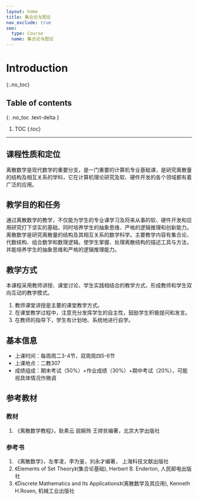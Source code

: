 ```yaml
---
layout: home
title: 集合论与图论
nav_exclude: true
seo:
  type: Course
  name: 集合论与图论
---
```

# Introduction
{:.no_toc}

## Table of contents
{: .no_toc .text-delta }

1. TOC
{:toc}

---

## 课程性质和定位

离散数学是现代数学的重要分支，是一门重要的计算机专业基础课，是研究离散量的结构及相互关系的学科，它在计算机理论研究及软、硬件开发的各个领域都有着广泛的应用。

## 教学目的和任务

通过离散数学的教学，不仅能为学生的专业课学习及将来从事的软、硬件开发和应用研究打下坚实的基础，同时培养学生的抽象思维、严格的逻辑推理和创新能力。 离散数学是研究离散量的结构及其相互关系的数学科学。主要教学内容有集合论、代数结构、组合数学和数理逻辑。使学生掌握、处理离散结构的描述工具与方法，并能培养学生的抽象思维和严格的逻辑推理能力。

## 教学方式
本课程采用教师讲授、课堂讨论、学生实践相结合的教学方式，形成教师和学生双向互动的教学模式。
1. 教师课堂讲授是主要的课堂教学方式。
2. 在课堂教学过程中，注意充分发挥学生的自主性，鼓励学生积极提问和发言。
3. 在教师的指导下，学生有计划地、系统地进行自学。

## 基本信息
- 上课时间：每周周二3-4节，双周周四5-6节
- 上课地点：二教307
- 成绩组成：期末考试（50%）+作业成绩（30%）+期中考试（20%），可能视具体情况作微调

## 参考教材
### 教材
1. 《离散数学教程》，耿素云 屈婉玲 王捍贫编著，北京大学出版社

### 参考书
1. 《离散数学》，左孝凌，李为鉴，刘永才编著， 上海科技文献出版社
2. 《Elements of Set Theory》(集合论基础), Herbert B. Enderton, 人民邮电出版社
3. 《Discrete Mathematics and Its Applications》(离散数学及其应用), Kenneth H.Rosen, 机械工业出版社





<!-- # {{ site.tagline }}
{: .mb-2 }
{{ site.description }}
{: .fs-6 .fw-300 } -->

<!-- {% if site.announcements %}
{{ site.announcements.last }}
[Announcements](announcements.md){: .btn .btn-outline .fs-3 }
{% endif %} -->
